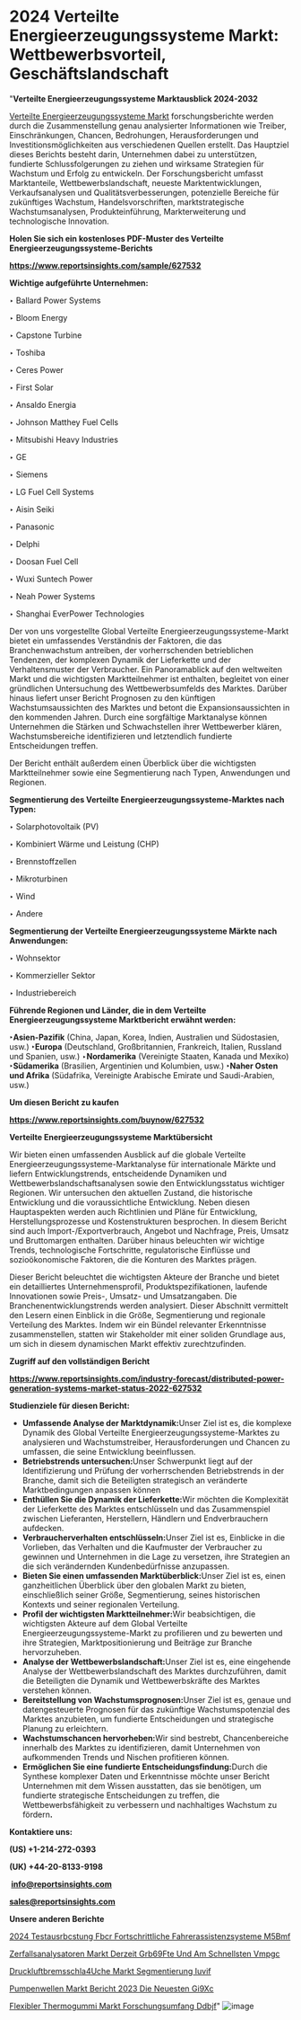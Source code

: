 # 2024 Verteilte Energieerzeugungssysteme Markt: Wettbewerbsvorteil, Geschäftslandschaft

"<strong><b>Verteilte Energieerzeugungssysteme Marktausblick 2024-2032</b></strong>

<a href=https://www.reportsinsights.com/sample/627532>Verteilte Energieerzeugungssysteme Markt</a> forschungsberichte werden durch die Zusammenstellung genau analysierter Informationen wie Treiber, Einschränkungen, Chancen, Bedrohungen, Herausforderungen und Investitionsmöglichkeiten aus verschiedenen Quellen erstellt. Das Hauptziel dieses Berichts besteht darin, Unternehmen dabei zu unterstützen, fundierte Schlussfolgerungen zu ziehen und wirksame Strategien für Wachstum und Erfolg zu entwickeln. Der Forschungsbericht umfasst Marktanteile, Wettbewerbslandschaft, neueste Marktentwicklungen, Verkaufsanalysen und Qualitätsverbesserungen, potenzielle Bereiche für zukünftiges Wachstum, Handelsvorschriften, marktstrategische Wachstumsanalysen, Produkteinführung, Markterweiterung und technologische Innovation.

<strong><b>Holen Sie sich ein kostenloses PDF-Muster des Verteilte Energieerzeugungssysteme-Berichts</b></strong>

<a href=https://www.reportsinsights.com/sample/627532><strong><u>https://www.reportsinsights.com/sample/627532</u></strong></a>

<strong>Wichtige aufgeführte Unternehmen:</strong>

‣ Ballard Power Systems

‣ Bloom Energy

‣ Capstone Turbine

‣ Toshiba

‣ Ceres Power

‣ First Solar

‣ Ansaldo Energia

‣ Johnson Matthey Fuel Cells

‣ Mitsubishi Heavy Industries

‣ GE

‣ Siemens

‣ LG Fuel Cell Systems

‣ Aisin Seiki

‣ Panasonic

‣ Delphi

‣ Doosan Fuel Cell

‣ Wuxi Suntech Power

‣ Neah Power Systems

‣ Shanghai EverPower Technologies

Der von uns vorgestellte Global Verteilte Energieerzeugungssysteme-Markt bietet ein umfassendes Verständnis der Faktoren, die das Branchenwachstum antreiben, der vorherrschenden betrieblichen Tendenzen, der komplexen Dynamik der Lieferkette und der Verhaltensmuster der Verbraucher. Ein Panoramablick auf den weltweiten Markt und die wichtigsten Marktteilnehmer ist enthalten, begleitet von einer gründlichen Untersuchung des Wettbewerbsumfelds des Marktes. Darüber hinaus liefert unser Bericht Prognosen zu den künftigen Wachstumsaussichten des Marktes und betont die Expansionsaussichten in den kommenden Jahren. Durch eine sorgfältige Marktanalyse können Unternehmen die Stärken und Schwachstellen ihrer Wettbewerber klären, Wachstumsbereiche identifizieren und letztendlich fundierte Entscheidungen treffen.

Der Bericht enthält außerdem einen Überblick über die wichtigsten Marktteilnehmer sowie eine Segmentierung nach Typen, Anwendungen und Regionen.

<strong>Segmentierung des Verteilte Energieerzeugungssysteme-Marktes nach Typen:</strong>

‣ Solarphotovoltaik (PV)

‣ Kombiniert Wärme und Leistung (CHP)

‣ Brennstoffzellen

‣ Mikroturbinen

‣ Wind

‣ Andere

<strong>Segmentierung der Verteilte Energieerzeugungssysteme Märkte nach Anwendungen:</strong>

‣ Wohnsektor

‣ Kommerzieller Sektor

‣ Industriebereich

<strong><b>Führende Regionen und Länder, die in dem Verteilte Energieerzeugungssysteme Marktbericht erwähnt werden:</b></strong>

<strong><b>‣Asien-Pazifik</b></strong> (China, Japan, Korea, Indien, Australien und Südostasien, usw.)
<strong><b>‣Europa</b></strong> (Deutschland, Großbritannien, Frankreich, Italien, Russland und Spanien, usw.)
‣<strong><b>Nordamerika</b></strong> (Vereinigte Staaten, Kanada und Mexiko)
<strong><b>‣Südamerika</b></strong> (Brasilien, Argentinien und Kolumbien, usw.)
<strong><b>‣Naher Osten und Afrika</b></strong> (Südafrika, Vereinigte Arabische Emirate und Saudi-Arabien, usw.)

<strong>Um diesen Bericht zu kaufen</strong>

<a href=https://www.reportsinsights.com/buynow/627532><strong><u>https://www.reportsinsights.com/buynow/627532</u></strong></a>

<strong>Verteilte Energieerzeugungssysteme Marktübersicht</strong>

Wir bieten einen umfassenden Ausblick auf die globale Verteilte Energieerzeugungssysteme-Marktanalyse für internationale Märkte und liefern Entwicklungstrends, entscheidende Dynamiken und Wettbewerbslandschaftsanalysen sowie den Entwicklungsstatus wichtiger Regionen. Wir untersuchen den aktuellen Zustand, die historische Entwicklung und die voraussichtliche Entwicklung. Neben diesen Hauptaspekten werden auch Richtlinien und Pläne für Entwicklung, Herstellungsprozesse und Kostenstrukturen besprochen. In diesem Bericht sind auch Import-/Exportverbrauch, Angebot und Nachfrage, Preis, Umsatz und Bruttomargen enthalten. Darüber hinaus beleuchten wir wichtige Trends, technologische Fortschritte, regulatorische Einflüsse und sozioökonomische Faktoren, die die Konturen des Marktes prägen.

Dieser Bericht beleuchtet die wichtigsten Akteure der Branche und bietet ein detailliertes Unternehmensprofil, Produktspezifikationen, laufende Innovationen sowie Preis-, Umsatz- und Umsatzangaben. Die Branchenentwicklungstrends werden analysiert. Dieser Abschnitt vermittelt den Lesern einen Einblick in die Größe, Segmentierung und regionale Verteilung des Marktes. Indem wir ein Bündel relevanter Erkenntnisse zusammenstellen, statten wir Stakeholder mit einer soliden Grundlage aus, um sich in diesem dynamischen Markt effektiv zurechtzufinden.

<strong>Zugriff auf den vollständigen Bericht</strong>

<a href=https://www.reportsinsights.com/industry-forecast/distributed-power-generation-systems-market-status-2022-627532><strong>https://www.reportsinsights.com/industry-forecast/distributed-power-generation-systems-market-status-2022-627532</strong></a>

<strong>Studienziele für diesen Bericht:</strong>
<ul>
  <li><strong>Umfassende Analyse der Marktdynamik:</strong>Unser Ziel ist es, die komplexe Dynamik des Global Verteilte Energieerzeugungssysteme-Marktes zu analysieren und Wachstumstreiber, Herausforderungen und Chancen zu umfassen, die seine Entwicklung beeinflussen.</li>
  <li><strong>Betriebstrends untersuchen:</strong>Unser Schwerpunkt liegt auf der Identifizierung und Prüfung der vorherrschenden Betriebstrends in der Branche, damit sich die Beteiligten strategisch an veränderte Marktbedingungen anpassen können</li>
  <li><strong>Enthüllen Sie die Dynamik der Lieferkette:</strong>Wir möchten die Komplexität der Lieferkette des Marktes entschlüsseln und das Zusammenspiel zwischen Lieferanten, Herstellern, Händlern und Endverbrauchern aufdecken.</li>
  <li><strong>Verbraucherverhalten entschlüsseln:</strong>Unser Ziel ist es, Einblicke in die Vorlieben, das Verhalten und die Kaufmuster der Verbraucher zu gewinnen und Unternehmen in die Lage zu versetzen, ihre Strategien an die sich verändernden Kundenbedürfnisse anzupassen.</li>
  <li><strong>Bieten Sie einen umfassenden Marktüberblick:</strong>Unser Ziel ist es, einen ganzheitlichen Überblick über den globalen Markt zu bieten, einschließlich seiner Größe, Segmentierung, seines historischen Kontexts und seiner regionalen Verteilung.</li>
  <li><strong>Profil der wichtigsten Marktteilnehmer:</strong>Wir beabsichtigen, die wichtigsten Akteure auf dem Global Verteilte Energieerzeugungssysteme-Markt zu profilieren und zu bewerten und ihre Strategien, Marktpositionierung und Beiträge zur Branche hervorzuheben.</li>
  <li><strong>Analyse der Wettbewerbslandschaft:</strong>Unser Ziel ist es, eine eingehende Analyse der Wettbewerbslandschaft des Marktes durchzuführen, damit die Beteiligten die Dynamik und Wettbewerbskräfte des Marktes verstehen können.</li>
  <li><strong>Bereitstellung von Wachstumsprognosen:</strong>Unser Ziel ist es, genaue und datengesteuerte Prognosen für das zukünftige Wachstumspotenzial des Marktes anzubieten, um fundierte Entscheidungen und strategische Planung zu erleichtern.</li>
  <li><strong>Wachstumschancen hervorheben:</strong>Wir sind bestrebt, Chancenbereiche innerhalb des Marktes zu identifizieren, damit Unternehmen von aufkommenden Trends und Nischen profitieren können.</li>
  <li><strong>Ermöglichen Sie eine fundierte Entscheidungsfindung:</strong>Durch die Synthese komplexer Daten und Erkenntnisse möchte unser Bericht Unternehmen mit dem Wissen ausstatten, das sie benötigen, um fundierte strategische Entscheidungen zu treffen, die Wettbewerbsfähigkeit zu verbessern und nachhaltiges Wachstum zu fördern<strong>.</strong></li>
</ul>
<strong>Kontaktiere uns:</strong>

<strong>(US) +1-214-272-0393</strong>

<strong>(UK) +44-20-8133-9198</strong>

<strong> </strong><a href=info@reportsinsights.com><strong><u>info@reportsinsights.com</u></strong></a>

<a href=sales@reportsinsights.com><strong><u>sales@reportsinsights.com</u></strong></a>

<strong>Unsere anderen Berichte</strong>

<a href=https://de.linkedin.com/pulse/2024-testausr%C3%BCstung-f%C3%BCr-fortschrittliche-fahrerassistenzsysteme-m5bmf/>2024 Testausrbcstung Fbcr Fortschrittliche Fahrerassistenzsysteme M5Bmf</a>

<a href=https://de.linkedin.com/pulse/zerfallsanalysatoren-markt-derzeit-gr%C3%B6%C3%9Fte-und-am-schnellsten-vmpgc/>Zerfallsanalysatoren Markt Derzeit Grb69Fte Und Am Schnellsten Vmpgc</a>

<a href=https://de.linkedin.com/pulse/druckluftbremsschl%C3%A4uche-markt-segmentierung-iuvif/>Druckluftbremsschla4Uche Markt Segmentierung Iuvif</a>

<a href=https://de.linkedin.com/pulse/pumpenwellen-markt-bericht-2023-die-neuesten-gi9xc/>Pumpenwellen Markt Bericht 2023 Die Neuesten Gi9Xc</a>

<a href=https://de.linkedin.com/pulse/flexibler-thermogummi-markt-forschungsumfang-ddbjf/>Flexibler Thermogummi Markt Forschungsumfang Ddbjf</a>"
![image](https://github.com/Jaayaachit/RIMarket/assets/158452289/0fb7e417-8218-4758-9b9f-4d76013d73c2)
